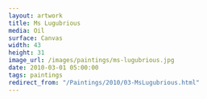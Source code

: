 ```yaml
---
layout: artwork
title: Ms Lugubrious
media: Oil
surface: Canvas
width: 43
height: 31
image_url: /images/paintings/ms-lugubrious.jpg
date: 2010-03-01 05:00:00
tags: paintings
redirect_from: "/Paintings/2010/03-MsLugubrious.html"
---
```

